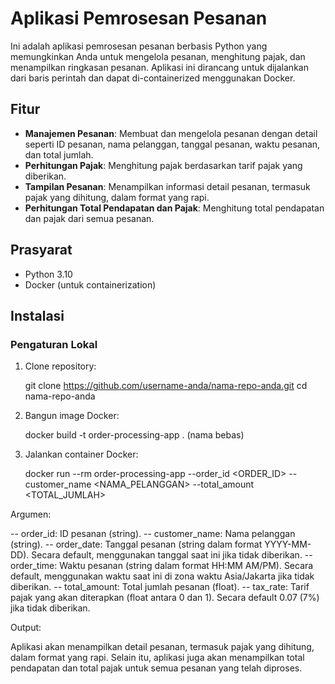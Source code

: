 # Aplikasi Pemrosesan Pesanan

Ini adalah aplikasi pemrosesan pesanan berbasis Python yang memungkinkan Anda untuk mengelola pesanan, menghitung pajak, dan menampilkan ringkasan pesanan. Aplikasi ini dirancang untuk dijalankan dari baris perintah dan dapat di-containerized menggunakan Docker.

## Fitur

- **Manajemen Pesanan**: Membuat dan mengelola pesanan dengan detail seperti ID pesanan, nama pelanggan, tanggal pesanan, waktu pesanan, dan total jumlah.
- **Perhitungan Pajak**: Menghitung pajak berdasarkan tarif pajak yang diberikan.
- **Tampilan Pesanan**: Menampilkan informasi detail pesanan, termasuk pajak yang dihitung, dalam format yang rapi.
- **Perhitungan Total Pendapatan dan Pajak**: Menghitung total pendapatan dan pajak dari semua pesanan.

## Prasyarat

- Python 3.10
- Docker (untuk containerization)

## Instalasi

### Pengaturan Lokal

1. Clone repository:

   git clone https://github.com/username-anda/nama-repo-anda.git
   cd nama-repo-anda

2. Bangun image Docker:

    docker build -t order-processing-app . (nama bebas)

3. Jalankan container Docker:

    docker run --rm order-processing-app --order_id <ORDER_ID> --customer_name <NAMA_PELANGGAN> --total_amount <TOTAL_JUMLAH>

Argumen:

-- order_id: ID pesanan (string).
-- customer_name: Nama pelanggan (string).
-- order_date: Tanggal pesanan (string dalam format YYYY-MM-DD). Secara default, menggunakan tanggal  saat ini jika tidak diberikan.
-- order_time: Waktu pesanan (string dalam format HH:MM AM/PM). Secara default, menggunakan waktu saat ini di zona waktu Asia/Jakarta jika tidak diberikan.
-- total_amount: Total jumlah pesanan (float).
-- tax_rate: Tarif pajak yang akan diterapkan (float antara 0 dan 1). Secara default 0.07 (7%) jika tidak diberikan.

Output:

Aplikasi akan menampilkan detail pesanan, termasuk pajak yang dihitung, dalam format yang rapi. Selain itu, aplikasi juga akan menampilkan total pendapatan dan total pajak untuk semua pesanan yang telah diproses.

